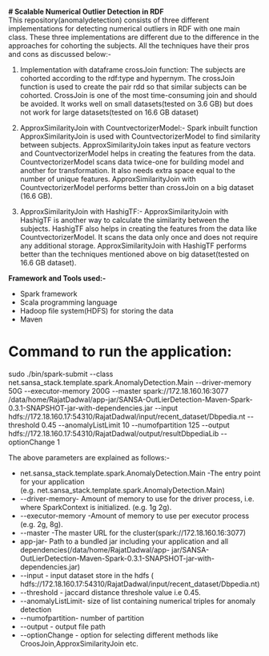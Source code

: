 **# Scalable Numerical Outlier Detection in RDF**  
This repository(anomalydetection) consists of three different implementations for detecting numerical outliers in RDF with 
one main class. These three implementations are different due to the difference in the approaches for cohorting the subjects. 
All the techniques have their pros and cons as discussed below:-  

1. Implementation with dataframe crossJoin function:
   The subjects are cohorted according to the rdf:type and hypernym. The crossJoin function is used to create 
   the pair rdd so that similar subjects can be cohorted. CrossJoin is one of the most time-consuming join and 
   should be avoided. It works well on small datasets(tested on 3.6 GB) but does not work for large datasets(tested on 
   16.6 GB dataset)
   
2. ApproxSimilarityJoin with CountvectorizerModel:-
   Spark inbuilt function ApproxSimilarityJoin is used with CountvectorizerModel to find similarity between 
   subjects. ApproxSimilarityJoin takes input as feature vectors and CountvectorizerModel helps in creating the features from 
   the data. CountvectorizerModel scans data twice-one for building model and another for transformation. It also needs extra 
   space equal to the number of unique features. ApproxSimilarityJoin with CountvectorizerModel performs better than 
   crossJoin on a big dataset (16.6 GB).
   
3. ApproxSimilarityJoin with HashigTF:-
   ApproxSimilarityJoin with HashigTF is another way to calculate the similarity between the subjects. HashigTF also 
   helps in creating the features from the data like CountvectorizerModel. It scans the data only once and does not require 
   any additional storage. ApproxSimilarityJoin with HashigTF performs better than the techniques mentioned above on big 
   dataset(tested on 16.6 GB dataset).  
  
 **Framework and Tools used:-**
   * Spark framework
   * Scala programming language
   * Hadoop file system(HDFS) for storing the data
   * Maven
  
  # **Command to run the application**:  

sudo ./bin/spark-submit --class net.sansa_stack.template.spark.AnomalyDetection.Main --driver-memory 50G --executor-memory 200G --master spark://172.18.160.16:3077 /data/home/RajatDadwal/app-jar/SANSA-OutLierDetection-Maven-Spark-0.3.1-SNAPSHOT-jar-with-dependencies.jar --input hdfs://172.18.160.17:54310/RajatDadwal/input/recent_dataset/Dbpedia.nt --threshold 0.45 --anomalyListLimit 10 --numofpartition 125 --output hdfs://172.18.160.17:54310/RajatDadwal/output/resultDbpediaLib --optionChange 1
 
 The above parameters are explained as follows:-
 *  net.sansa_stack.template.spark.AnomalyDetection.Main -The entry point for your application  
    (e.g. net.sansa_stack.template.spark.AnomalyDetection.Main)
 * --driver-memory- Amount of memory to use for the driver process, i.e. where SparkContext is initialized. (e.g. 
    1g 2g). 
 * --executor-memory -Amount of memory to use per executor process (e.g. 2g, 8g).
 *  --master  -The master URL for the cluster(spark://172.18.160.16:3077) 
 *  app-jar- Path to a bundled jar including your application and all dependencies(/data/home/RajatDadwal/app-
    jar/SANSA-OutLierDetection-Maven-Spark-0.3.1-SNAPSHOT-jar-with-dependencies.jar)
 * --input - input dataset store in the hdfs ( 
       hdfs://172.18.160.17:54310/RajatDadwal/input/recent_dataset/Dbpedia.nt)
 *  --threshold - jaccard distance threshole value i.e 0.45. 
 *  --anomalyListLimit- size of list containing numerical triples for anomaly detection
 *  --numofpartition- number of partition 
 * --output - output file path
 * --optionChange - option for selecting different methods like CroosJoin,ApproxSimilarityJoin etc.
 
 
 
  
